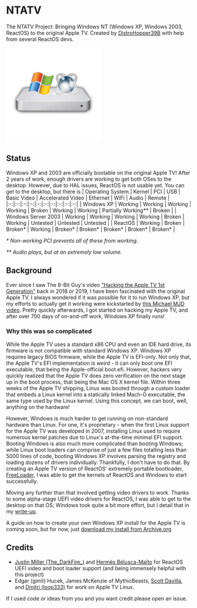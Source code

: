 # NTATV
The NTATV Project: Bringing Windows NT (Windows XP, Windows 2003, ReactOS) to the original Apple TV. Created by [DistroHopper39B](https://youtube.com/@DistrosProjects) with help from several ReactOS devs.

![NTATV Logo](NTATV_Logo_256.png)
## Status
Windows XP and 2003 are officially bootable on the original Apple TV! After 2 years of work, enough drivers are working to get both OSes to the desktop. However, due to HAL issues, ReactOS is not usable yet. You can get to the desktop, but there is 
| Operating System | Kernel | PCI | USB | Basic Video | Accelerated Video | Ethernet | WiFi | Audio | Remote |
|:-:|:-:|:-:|:-:|:-:|:-:|:-:|:-:|:-:|:-:|
| Windows XP | Working | Working | Working | Working | Broken | Working | Working | Partially Working** | Broken |
| Windows Server 2003 | Working | Working | Working | Working | Broken | Working | Untested | Untested | Untested |
| ReactOS | Working | Broken | Broken* | Working | Broken* | Broken* | Broken* | Broken* | Broken* |

*\* Non-working PCI prevents all of these from working.*

*\*\* Audio plays, but at an extremely low volume.*


## Background
Ever since I saw The 8-Bit Guy's video ["Hacking the Apple TV 1st Generation"](https://youtu.be/Q9Acyy9lGSM) back in 2018 or 2019, I have been fascinated with the original Apple TV. I always wondered if it was possible for it to run Windows XP, but my efforts to actually get it working were kickstarted by [this Michael MJD video](https://youtu.be/3rBFkwtaQbU). Pretty quickly afterwards, I got started on hacking my Apple TV, and after over 700 days of on-and-off work, Windows XP finally runs!
### Why this was so complicated
While the Apple TV uses a standard x86 CPU and even an IDE hard drive, its firmware is not compatible with standard Windows XP. Windows XP requires legacy BIOS firmware, while the Apple TV is EFI-only. Not only that, the Apple TV's EFI implementation is *weird* - it can only boot one EFI executable, that being the Apple-official boot.efi. However, hackers very quickly realized that the Apple TV does zero verification on the next stage up in the boot process, that being the Mac OS X kernel file. Within three weeks of the Apple TV shipping, Linux was booted through a custom loader that embeds a Linux kernel into a statically linked Mach-O executable, the same type used by the Linux kernel. Using this concept, we can boot, well, anything on the hardware!

However, Windows is much harder to get running on non-standard hardware than Linux. For one, it's proprietary - when the first Linux support for the Apple TV was developed in 2007, installing Linux used to require numerous kernel patches due to Linux's at-the-time minimal EFI support. Booting Windows is also much more complicated than booting Windows; while Linux boot loaders can comprise of just a few files totalling less than 5000 lines of code, booting Windows XP involves parsing the registry and loading dozens of drivers individually. Thankfully, I don't have to do that. By creating an Apple TV version of ReactOS' extremely portable bootloader, [FreeLoader](https://reactos.org/wiki/FreeLoader), I was able to get the kernels of ReactOS and Windows to start successfully.

Moving any further than that involved getting video drivers to work. Thanks to some alpha-stage UEFI video drivers for ReactOS, I was able to get to the desktop on that OS; Windows took quite a bit more effort, but I detail that in my [write-up](Docs/Write-Up.md). 

A guide on how to create your own Windows XP install for the Apple TV is coming soon, but for now, just [download my install from Archive.org](https://archive.org/details/apple-tv-windows-xp-full.img)
## Credits
* [Justin Miller (The_DarkFire_)](https://github.com/DarkFire01) and [Hermès Bélusca-Maïto](https://github.com/hbelusca) for ReactOS UEFI video and boot loader support (and being immensely helpful with this project)
* Edgar (gimli) Hucek, James McKenzie of MythicBeasts, [Scott Davilla](https://github.com/davilla), and [Dmitri (loop333)](https://github.com/loop333) for work on Apple TV Linux.

If I used code or ideas from you and you want credit please open an issue.